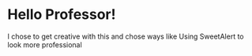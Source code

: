 # Hello Professor!

I chose to get creative with this and chose ways like Using SweetAlert to look more professional

